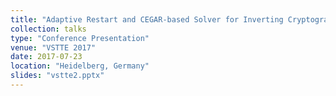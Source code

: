 ```yaml
---
title: "Adaptive Restart and CEGAR-based Solver for Inverting Cryptographic Hash Functions"
collection: talks
type: "Conference Presentation"
venue: "VSTTE 2017"
date: 2017-07-23
location: "Heidelberg, Germany"
slides: "vstte2.pptx"
---
```



